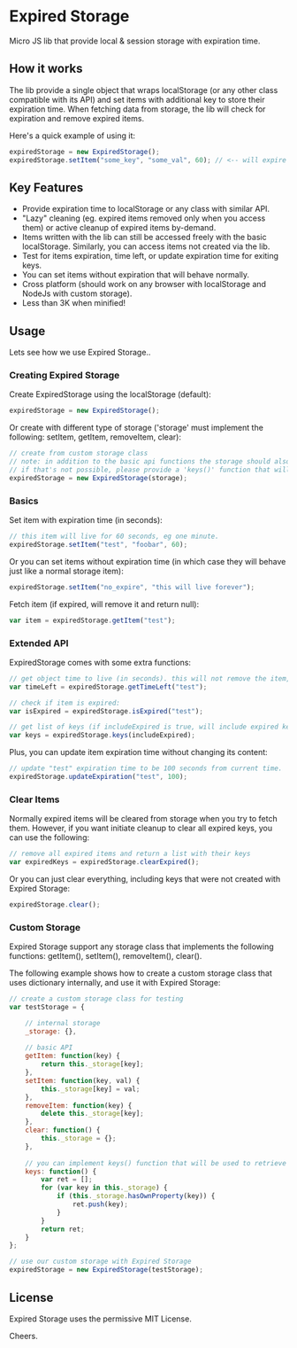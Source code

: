 # Expired Storage

Micro JS lib that provide local & session storage with expiration time.

## How it works

The lib provide a single object that wraps localStorage (or any other class compatible with its API) and set items with additional key to store their expiration time.
When fetching data from storage, the lib will check for expiration and remove expired items.

Here's a quick example of using it:

```js
expiredStorage = new ExpiredStorage();
expiredStorage.setItem("some_key", "some_val", 60);	// <-- will expire after 60 seconds
```

## Key Features

- Provide expiration time to localStorage or any class with similar API.
- "Lazy" cleaning (eg. expired items removed only when you access them) or active cleanup of expired items by-demand.
- Items written with the lib can still be accessed freely with the basic localStorage. Similarly, you can access items not created via the lib.
- Test for items expiration, time left, or update expiration time for exiting keys.
- You can set items without expiration that will behave normally.
- Cross platform (should work on any browser with localStorage and NodeJs with custom storage).
- Less than 3K when minified!


## Usage

Lets see how we use Expired Storage..

### Creating Expired Storage

Create ExpiredStorage using the localStorage (default):

```js
expiredStorage = new ExpiredStorage();
``` 

Or create with different type of storage ('storage' must implement the following: setItem, getItem, removeItem, clear):

```js
// create from custom storage class
// note: in addition to the basic api functions the storage should also be iterable, meaning you can do `for (key in storage)`.
// if that's not possible, please provide a 'keys()' function that will return a list of key names in your storage class.
expiredStorage = new ExpiredStorage(storage);
```

### Basics

Set item with expiration time (in seconds):

```js
// this item will live for 60 seconds, eg one minute.
expiredStorage.setItem("test", "foobar", 60);
```

Or you can set items without expiration time (in which case they will behave just like a normal storage item):

```js
expiredStorage.setItem("no_expire", "this will live forever");
```

Fetch item (if expired, will remove it and return null):

```js
var item = expiredStorage.getItem("test");
```

### Extended API

ExpiredStorage comes with some extra functions:

```js
// get object time to live (in seconds). this will not remove the item, even if expired:
var timeLeft = expiredStorage.getTimeLeft("test");

// check if item is expired:
var isExpired = expiredStorage.isExpired("test");

// get list of keys (if includeExpired is true, will include expired keys that were not yet deleted)
var keys = expiredStorage.keys(includeExpired);
```

Plus, you can update item expiration time without changing its content:

```js
// update "test" expiration time to be 100 seconds from current time.
expiredStorage.updateExpiration("test", 100);
```

### Clear Items

Normally expired items will be cleared from storage when you try to fetch them. 
However, if you want initiate cleanup to clear all expired keys, you can use the following:

```js
// remove all expired items and return a list with their keys
var expiredKeys = expiredStorage.clearExpired();
```

Or you can just clear everything, including keys that were not created with Expired Storage:

```js
expiredStorage.clear();
```

### Custom Storage

Expired Storage support any storage class that implements the following functions: getItem(), setItem(), removeItem(), clear().

The following example shows how to create a custom storage class that uses dictionary internally, and use it with Expired Storage:

```js
// create a custom storage class for testing
var testStorage = {

	// internal storage
    _storage: {},
	
	// basic API
    getItem: function(key) {
        return this._storage[key];
    },
    setItem: function(key, val) {
        this._storage[key] = val;
    },
    removeItem: function(key) {
        delete this._storage[key];
    },
    clear: function() {
        this._storage = {};
    },
	
	// you can implement keys() function that will be used to retrieve storage keys.
    keys: function() {
        var ret = [];
        for (var key in this._storage) {
            if (this._storage.hasOwnProperty(key)) {
                ret.push(key);
            }
        }
        return ret;
    }
};

// use our custom storage with Expired Storage
expiredStorage = new ExpiredStorage(testStorage);
```

## License

Expired Storage uses the permissive MIT License.

Cheers.